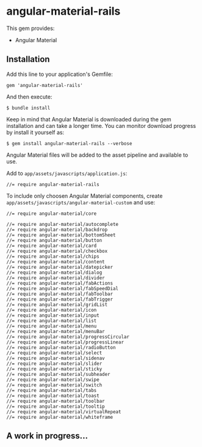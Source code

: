 # angular-material-rails

This gem provides:

* Angular Material

## Installation

Add this line to your application's Gemfile:

    gem 'angular-material-rails'

And then execute:

    $ bundle install

Keep in mind that Angular Material is downloaded during the gem installation and can take a longer time. You can monitor download progress by install it yourself as:

    $ gem install angular-material-rails --verbose

Angular Material files will be added to the asset pipeline and available to use. 

Add to `app/assets/javascripts/application.js`:

    //= require angular-material-rails

To include only choosen Angular Material components, create `app/assets/javascripts/angular-material-custom` and use:

    //= require angular-material/core
      
    //= require angular-material/autocomplete
    //= require angular-material/backdrop
    //= require angular-material/bottomSheet
    //= require angular-material/button
    //= require angular-material/card
    //= require angular-material/checkbox
    //= require angular-material/chips
    //= require angular-material/content
    //= require angular-material/datepicker
    //= require angular-material/dialog
    //= require angular-material/divider
    //= require angular-material/fabActions
    //= require angular-material/fabSpeedDial
    //= require angular-material/fabToolbar
    //= require angular-material/fabTrigger
    //= require angular-material/gridList
    //= require angular-material/icon
    //= require angular-material/input
    //= require angular-material/list
    //= require angular-material/menu
    //= require angular-material/menuBar
    //= require angular-material/progressCircular
    //= require angular-material/progressLinear
    //= require angular-material/radioButton
    //= require angular-material/select
    //= require angular-material/sidenav
    //= require angular-material/slider
    //= require angular-material/sticky
    //= require angular-material/subheader
    //= require angular-material/swipe
    //= require angular-material/switch
    //= require angular-material/tabs
    //= require angular-material/toast
    //= require angular-material/toolbar
    //= require angular-material/tooltip
    //= require angular-material/virtualRepeat
    //= require angular-material/whiteframe

## A work in progress...
